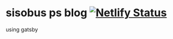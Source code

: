 # sisobus ps blog [![Netlify Status](https://api.netlify.com/api/v1/badges/783d4f42-69f4-4bc4-95b4-d66b30841845/deploy-status)](https://app.netlify.com/sites/admiring-brown-34dce9/deploys)
using gatsby